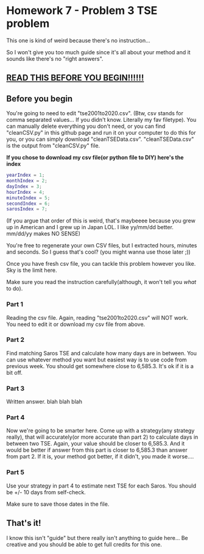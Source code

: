 # Homework 7 - Problem 3 TSE problem

This one is kind of weird because there's no instruction...

So I won't give you too much guide since it's all about your method
and it sounds like there's no "right answers".

**[READ THIS BEFORE YOU BEGIN!!!!!!](https://github.com/RyoTakei/Matlab-Class)**
-

## Before you begin

You're going to need to edit "tse2001to2020.csv". (Btw, csv stands for comma 
separated values... If you didn't know. Literally my fav filetype). You can manually
delete everything you don't need, or you can find "cleanCSV.py" in this github page
and run it on your computer to do this for you, or you can simply download "cleanTSEData.csv".
"cleanTSEData.csv" is the output from "cleanCSV.py" file. 

**If you chose to download my csv file(or python file to DIY) here's the index**

```matlab
yearIndex = 1;
monthIndex = 2;
dayIndex = 3;
hourIndex = 4;
minuteIndex = 5;
secondIndex = 6;
sarosIndex = 7;
```

(If you argue that order of this is weird, that's maybeeee because you grew up in American and I
grew up in Japan LOL. I like yy/mm/dd better. mm/dd/yy makes NO SENSE)

You're free to regenerate your own CSV files, but I extracted hours, minutes and seconds.
So I guess that's cool? (you might wanna use those later ;))

Once you have fresh csv file, you can tackle this problem however you like. Sky is the limit here.

Make sure you read the instruction carefully(although, it won't tell you _what_ to do).

### Part 1
Reading the csv file. Again, reading "tse2001to2020.csv" will NOT work. You need to edit 
it or download my csv file from above.

### Part 2
Find matching Saros TSE and calculate how many days are in between. You can use whatever method 
you want but easiest way is to use code from previous week. You should get 
somewhere close to 6,585.3. It's ok if it is a bit off. 

### Part 3
Written answer. blah blah blah

### Part 4
Now we're going to be smarter here. Come up with a strategy(any strategy really), that 
will accurately(or more accurate than part 2) to calculate days in between two TSE. 
Again, your value should be closer to 6,585.3. And it would be better if answer from 
this part is closer to 6,585.3 than answer from part 2. If it is, your method got better, if it didn't,
you made it worse....

### Part 5
Use your strategy in part 4 to estimate next TSE for each Saros. You should be +/- 10 days
from self-check. 

Make sure to save those dates in the file.

## That's it!
I know this isn't "guide" but there really isn't anything to guide here... Be creative and you
should be able to get full credits for this one. 

